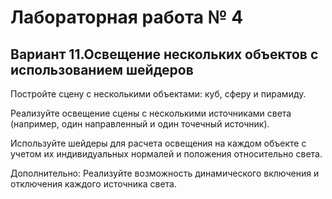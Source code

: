 # Лабораторная работа № 4
## Вариант 11.Освещение нескольких объектов с использованием шейдеров

Постройте сцену с несколькими объектами: куб, сферу и пирамиду.

Реализуйте освещение сцены с несколькими источниками света (например, один направленный и один точечный источник).

Используйте шейдеры для расчета освещения на каждом объекте с учетом их индивидуальных нормалей и положения относительно света.

Дополнительно: Реализуйте возможность динамического включения и отключения каждого источника света.

